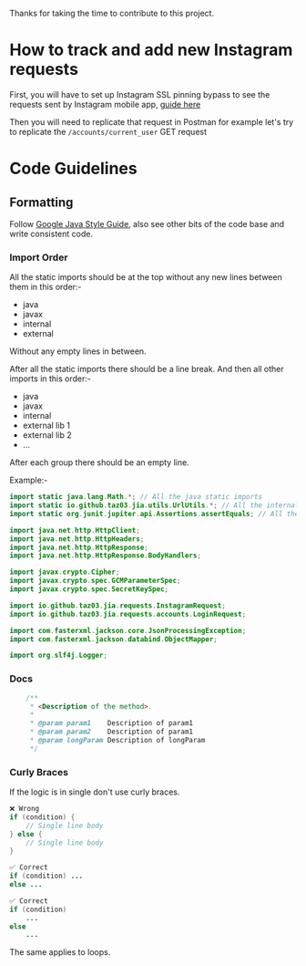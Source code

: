 Thanks for taking the time to contribute to this project.

# How to track and add new Instagram requests
First, you will have to set up Instagram SSL pinning bypass to see the requests sent by Instagram mobile app, [guide here](https://github.com/Eltion/Instagram-SSL-Pinning-Bypass)

Then you will need to replicate that request in Postman for example let's try to replicate the `/accounts/current_user` GET request

# Code Guidelines

## Formatting
Follow [Google Java Style Guide](https://google.github.io/styleguide/javaguide.html), also see other bits of the code base and write consistent code.

### Import Order
All the static imports should be at the top without any new lines between them in this order:-
- java
- javax
- internal
- external

Without any empty lines in between.

After all the static imports there should be a line break.
And then all other imports in this order:-
- java
- javax
- internal
- external lib 1
- external lib 2
- ...

After each group there should be an empty line.

Example:-
```java
import static java.lang.Math.*; // All the java static imports
import static io.github.taz03.jia.utils.UrlUtils.*; // All the internal static imports
import static org.junit.jupiter.api.Assertions.assertEquals; // All the external static imports

import java.net.http.HttpClient;
import java.net.http.HttpHeaders;
import java.net.http.HttpResponse;
import java.net.http.HttpResponse.BodyHandlers;

import javax.crypto.Cipher;
import javax.crypto.spec.GCMParameterSpec;
import javax.crypto.spec.SecretKeySpec;

import io.github.taz03.jia.requests.InstagramRequest;
import io.github.taz03.jia.requests.accounts.LoginRequest;

import com.fasterxml.jackson.core.JsonProcessingException;
import com.fasterxml.jackson.databind.ObjectMapper;

import org.slf4j.Logger;
```

### Docs
```java
    /**
     * <Description of the method>.
     *
     * @param param1    Description of param1
     * @param param2    Description of param1
     * @param longParam Description of longParam
     */
```

### Curly Braces
If the logic is in single don't use curly braces.
```java
❌ Wrong
if (condition) {
    // Single line body
} else {
    // Single line body
}
```
```java
✅ Correct
if (condition) ...
else ...
```
```java
✅ Correct
if (condition)
    ...
else
    ...
```
The same applies to loops.
